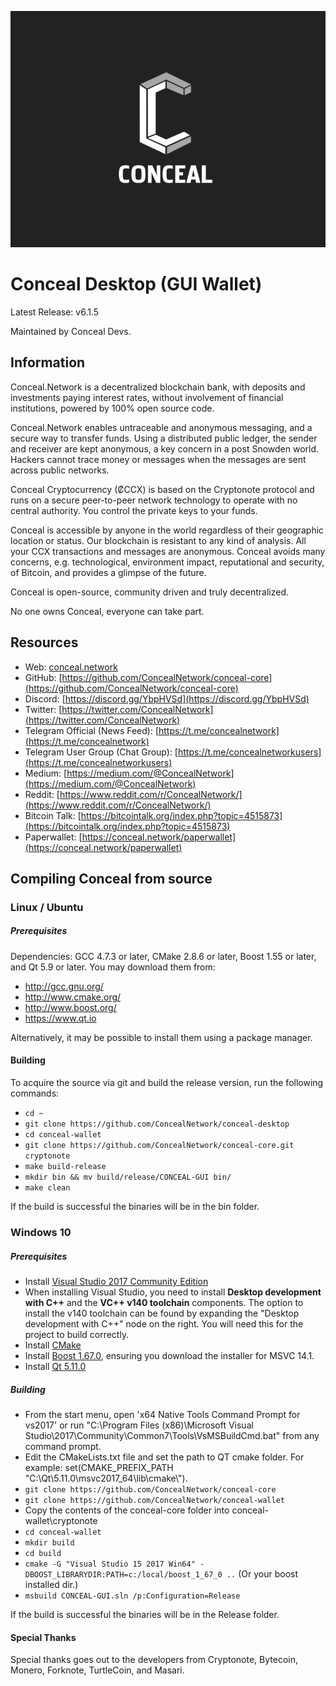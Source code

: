 ![image](https://github.com/ConcealNetwork/conceal-assets/blob/master/splash.png)

# Conceal Desktop (GUI Wallet)
Latest Release: v6.1.5

Maintained by Conceal Devs.

## Information
Conceal.Network is a decentralized blockchain bank, with deposits and investments paying interest rates, without involvement of financial institutions, powered by 100% open source code.

Conceal.Network enables untraceable and anonymous messaging, and a secure way to transfer funds. Using a distributed public ledger, the sender and receiver are kept anonymous, a key concern in a post Snowden world. Hackers cannot trace money or messages when the messages are sent across public networks.

Conceal Cryptocurrency (₡CCX) is based on the Cryptonote protocol and runs on a secure peer-to-peer network technology to operate with no central authority. You control the private keys to your funds.

Conceal is accessible by anyone in the world regardless of their geographic location or status. Our blockchain is resistant to any kind of analysis. All your CCX transactions and messages are anonymous. Conceal avoids many concerns, e.g. technological, environment impact, reputational and security, of Bitcoin, and provides a glimpse of the future.

Conceal is open-source, community driven and truly decentralized.

No one owns Conceal, everyone can take part.

## Resources
- Web: [conceal.network](https://conceal.network/)
- GitHub: [https://github.com/ConcealNetwork/conceal-core](https://github.com/ConcealNetwork/conceal-core)
- Discord: [https://discord.gg/YbpHVSd](https://discord.gg/YbpHVSd)
- Twitter: [https://twitter.com/ConcealNetwork](https://twitter.com/ConcealNetwork)
- Telegram Official (News Feed): [https://t.me/concealnetwork](https://t.me/concealnetwork)
- Telegram User Group (Chat Group): [https://t.me/concealnetworkusers](https://t.me/concealnetworkusers)
- Medium: [https://medium.com/@ConcealNetwork](https://medium.com/@ConcealNetwork)
- Reddit: [https://www.reddit.com/r/ConcealNetwork/](https://www.reddit.com/r/ConcealNetwork/)
- Bitcoin Talk: [https://bitcointalk.org/index.php?topic=4515873](https://bitcointalk.org/index.php?topic=4515873)
- Paperwallet: [https://conceal.network/paperwallet](https://conceal.network/paperwallet)

## Compiling Conceal from source

### Linux / Ubuntu

##### Prerequisites

Dependencies: GCC 4.7.3 or later, CMake 2.8.6 or later, Boost 1.55 or later, and Qt 5.9 or later.
You may download them from:

- http://gcc.gnu.org/
- http://www.cmake.org/
- http://www.boost.org/
- https://www.qt.io

Alternatively, it may be possible to install them using a package manager.

#### Building

To acquire the source via git and build the release version, run the following commands:

- `cd ~`
- `git clone https://github.com/ConcealNetwork/conceal-desktop`
- `cd conceal-wallet`
- `git clone https://github.com/ConcealNetwork/conceal-core.git cryptonote`
- `make build-release`
- `mkdir bin && mv build/release/CONCEAL-GUI bin/`
- `make clean`

If the build is successful the binaries will be in the bin folder.

### Windows 10

##### Prerequisites

- Install [Visual Studio 2017 Community Edition](https://www.visualstudio.com/thank-you-downloading-visual-studio/?sku=Community&rel=15&page=inlineinstall)
- When installing Visual Studio, you need to install **Desktop development with C++** and the **VC++ v140 toolchain** components. The option to install the v140 toolchain can be found by expanding the "Desktop development with C++" node on the right. You will need this for the project to build correctly.
- Install [CMake](https://cmake.org/download/)
- Install [Boost 1.67.0](https://boost.teeks99.com/bin/1.67.0/), ensuring you download the installer for MSVC 14.1.
- Install [Qt 5.11.0](https://www.qt.io/download)

##### Building

- From the start menu, open 'x64 Native Tools Command Prompt for vs2017' or run "C:\Program Files (x86)\Microsoft Visual Studio\2017\Community\Common7\Tools\VsMSBuildCmd.bat" from any command prompt.
- Edit the CMakeLists.txt file and set the path to QT cmake folder. For example: set(CMAKE_PREFIX_PATH "C:\\Qt\\5.11.0\\msvc2017_64\\lib\\cmake\\").
- `git clone https://github.com/ConcealNetwork/conceal-core`
- `git clone https://github.com/ConcealNetwork/conceal-wallet`
- Copy the contents of the conceal-core folder into conceal-wallet\cryptonote
- `cd conceal-wallet`
- `mkdir build`
- `cd build`
- `cmake -G "Visual Studio 15 2017 Win64" -DBOOST_LIBRARYDIR:PATH=c:/local/boost_1_67_0 ..` (Or your boost installed dir.)
- `msbuild CONCEAL-GUI.sln /p:Configuration=Release`

If the build is successful the binaries will be in the Release folder.

#### Special Thanks
Special thanks goes out to the developers from Cryptonote, Bytecoin, Monero, Forknote, TurtleCoin, and Masari.
